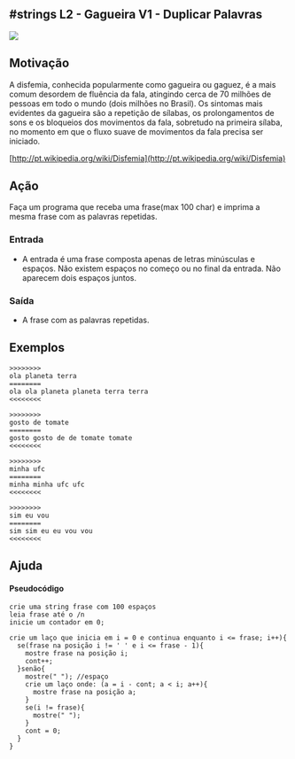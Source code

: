 ## #strings L2 - Gagueira V1 - Duplicar Palavras


![](https://raw.githubusercontent.com/qxcodefup/moodle/master/base/097/__capa.jpg)

## Motivação

A disfemia, conhecida popularmente como gagueira ou gaguez, é a mais comum desordem de fluência da fala, atingindo cerca de 70 milhões de pessoas em todo o mundo (dois milhões no Brasil). Os sintomas mais evidentes da gagueira são a repetição de sílabas, os prolongamentos de sons e os bloqueios dos movimentos da fala, sobretudo na primeira sílaba, no momento em que o fluxo suave de movimentos da fala precisa ser iniciado.

[http://pt.wikipedia.org/wiki/Disfemia](http://pt.wikipedia.org/wiki/Disfemia)

## Ação

Faça um programa que receba uma frase(max 100 char) e imprima a mesma frase com as palavras repetidas.

### Entrada

*   A entrada é uma frase composta apenas de letras minúsculas e espaços. Não existem espaços no começo ou no final da entrada. Não aparecem dois espaços juntos.

### Saída

*   A frase com as palavras repetidas.

## Exemplos

```
>>>>>>>>
ola planeta terra
========
ola ola planeta planeta terra terra
<<<<<<<<

>>>>>>>>
gosto de tomate
========
gosto gosto de de tomate tomate
<<<<<<<<

>>>>>>>>
minha ufc
========
minha minha ufc ufc
<<<<<<<<

>>>>>>>>
sim eu vou
========
sim sim eu eu vou vou
<<<<<<<<
```
## Ajuda
#### Pseudocódigo
```
crie uma string frase com 100 espaços
leia frase até o /n
inicie um contador em 0;

crie um laço que inicia em i = 0 e continua enquanto i <= frase; i++){
  se(frase na posição i != ' ' e i <= frase - 1){
    mostre frase na posição i;
    cont++;
  }senão{
    mostre(" "); //espaço
    crie um laço onde: (a = i - cont; a < i; a++){
      mostre frase na posição a;
    }
    se(i != frase){
      mostre(" ");
    }
    cont = 0;
  }
}
```
#
